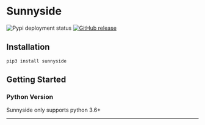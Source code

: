 # Sunnyside

![Pypi deployment status](https://github.com/junqili259/Sunnyside/workflows/Pypi/badge.svg)
[![GitHub release](https://img.shields.io/github/v/release/junqili259/Sunnyside.svg)](https://github.com/junqili259/Sunnyside/releases)

## Installation
```
pip3 install sunnyside
```

## Getting Started
### Python Version
Sunnyside only supports python 3.6+
___________________________________________________________________________________________________________________________________________________________________________________
